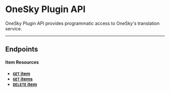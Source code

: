 # OneSky Plugin API

OneSky Plugin API provides programmatic access to OneSky's translation service.

***

## Endpoints

#### Item Resources

- **[<code>GET</code> item](https://github.com/onesky/api-documentation-plugin/blob/master/endpoints/item/GET_item.md)**
- **[<code>GET</code> items](https://github.com/onesky/api-documentation-plugin/blob/master/endpoints/item/GET_items.md)**
- **[<code>DELETE</code> item](https://github.com/onesky/api-documentation-plugin/blob/master/endpoints/item/DELETE_item.md)**

